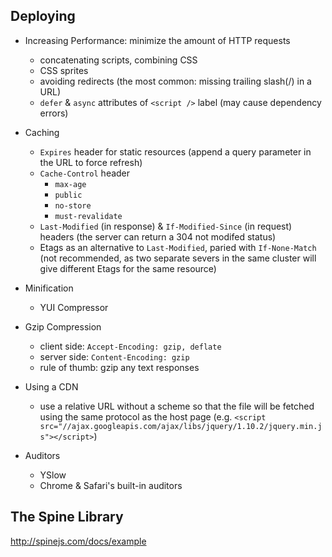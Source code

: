 ## Deploying

- Increasing Performance: minimize the amount of HTTP requests
	+ concatenating scripts, combining CSS
	+ CSS sprites
	+ avoiding redirects (the most common: missing trailing slash(/) in a URL)
	+ `defer` & `async` attributes of `<script />` label (may cause dependency errors)

- Caching
	+ `Expires` header for static resources (append a query parameter in the URL to force refresh)
	+ `Cache-Control` header
		* `max-age`
		* `public`
		* `no-store`
		* `must-revalidate`
	+ `Last-Modified` (in response) & `If-Modified-Since` (in request) headers (the server can return a 304 not modifed status)
	+ Etags as  an alternative to `Last-Modified`, paried with `If-None-Match` (not recommended, as two separate severs in the same cluster will give different Etags for the same resource)

- Minification
	+ YUI Compressor

- Gzip Compression
	+ client side: `Accept-Encoding: gzip, deflate`
	+ server side: `Content-Encoding: gzip`
	+ rule of thumb: gzip any text responses

- Using a CDN
	+ use a relative URL without a scheme so that the file will be fetched using the same protocol as the host page (e.g. `<script src="//ajax.googleapis.com/ajax/libs/jquery/1.10.2/jquery.min.js"></script>`)

- Auditors
	+ YSlow
	+ Chrome & Safari's built-in auditors


## The Spine Library

http://spinejs.com/docs/example
